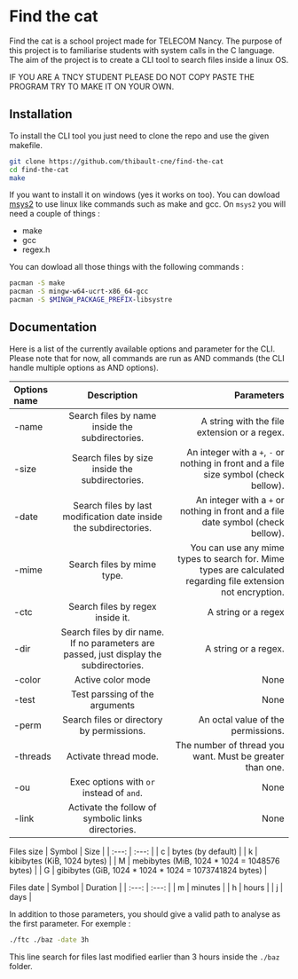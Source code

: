 # Find the cat

Find the cat is a school project made for TELECOM Nancy. The purpose of this project is to familiarise students with system calls in the C language.
The aim of the project is to create a CLI tool to search files inside a linux OS.

IF YOU ARE A TNCY STUDENT PLEASE DO NOT COPY PASTE THE PROGRAM TRY TO MAKE IT ON YOUR OWN.

## Installation

To install the CLI tool you just need to clone the repo and use the given makefile.

```bash
git clone https://github.com/thibault-cne/find-the-cat
cd find-the-cat
make
```

If you want to install it on windows (yes it works on too). You can dowload [msys2](https://www.msys2.org) to use linux like commands such as make and gcc. On `msys2` you will need a couple of things :
- make
- gcc
- regex.h

You can dowload all those things with the following commands :

``` bash
pacman -S make
pacman -S mingw-w64-ucrt-x86_64-gcc
pacman -S $MINGW_PACKAGE_PREFIX-libsystre
```

## Documentation

Here is a list of the currently available options and parameter for the CLI. Please note that for now, all commands are run as AND commands (the CLI handle multiple options as AND options).

| Options name | Description | Parameters |
| :--- | :---: | ---: |
| -name | Search files by name inside the subdirectories. | A string with the file extension or a regex. |
| -size | Search files by size inside the subdirectories. | An integer with a `+`, `-` or nothing in front and a file size symbol (check bellow). |
| -date | Search files by last modification date inside the subdirectories. | An integer with a `+` or nothing in front and a file date symbol (check bellow). |
| -mime | Search files by mime type. | You can use any mime types to search for. Mime types are calculated regarding file extension not encryption. |
| -ctc | Search files by regex inside it. | A string or a regex |
| -dir | Search files by dir name. If no parameters are passed, just display the subdirectories. | A string or a regex. |
| -color | Active color mode | None |
| -test | Test parssing of the arguments | None |
| -perm | Search files or directory by permissions. | An octal value of the permissions. |
| -threads | Activate thread mode. | The number of thread you want. Must be greater than one. |
| -ou | Exec options with `or` instead of `and`. | None |
| -link | Activate the follow of symbolic links directories. | None |

Files size
| Symbol | Size |
| :---: | :---: |
| c | bytes (by default) |
| k | kibibytes (KiB, 1024 bytes) |
| M | mebibytes (MiB, 1024 * 1024 = 1048576 bytes) |
| G | gibibytes (GiB, 1024 \* 1024 \* 1024 = 1073741824 bytes) |

Files date
| Symbol | Duration |
| :---: | :---: |
| m | minutes |
| h | hours |
| j | days |

In addition to those parameters, you should give a valid path to analyse as the first parameter.
For exemple :

```bash
./ftc ./baz -date 3h
```

This line search for files last modified earlier than 3 hours inside the `./baz` folder.
